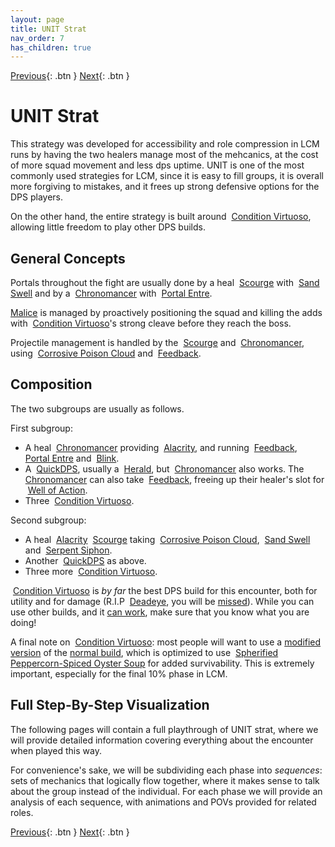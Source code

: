 ```yaml
---
layout: page
title: UNIT Strat
nav_order: 7
has_children: true
---
```


[Previous](../mechanics/other/smash.html){: .btn } [Next](phase1.html){: .btn }

# UNIT Strat

This strategy was developed for accessibility and role compression in LCM runs by having the two healers manage most of the mehcanics, at the cost of more squad movement and less dps uptime.
UNIT is one of the most commonly used strategies for LCM, since it is easy to fill groups, it is overall more forgiving to mistakes, and it frees up strong defensive options for the DPS players.

On the other hand, the entire strategy is built around <img class="inline virtuoso"> [Condition Virtuoso], allowing little freedom to play other DPS builds.

## General Concepts

Portals throughout the fight are usually done by a heal <img class="inline scourge"> [Scourge] with <img class="inline sand-swell"> [Sand Swell] and by a <img class="inline chrono"> [Chronomancer] with <img class="inline portal"> [Portal Entre].

[Malice](../mechanics/aspects/malice.index) is managed by proactively positioning the squad and killing the adds with  <img class="inline virtuoso"> [Condition Virtuoso]'s strong cleave before they reach the boss.

Projectile management is handled by the <img class="inline scourge"> [Scourge] and <img class="inline chrono"> [Chronomancer], using <img class="inline cpc"> [Corrosive Poison Cloud] and <img class="inline feedback"> [Feedback].

## Composition
The two subgroups are usually as follows.

First subgroup:
- A heal <img class="inline chrono"> [Chronomancer] providing <img class="inline alacrity"> [Alacrity](https://wiki.guildwars2.com/wiki/Alacrity), and running <img class="inline feedback"> [Feedback], <img class="inline portal"> [Portal Entre] and <img class="inline blink"> [Blink](https://wiki.guildwars2.com/wiki/Blink).
- A <img class="inline quickness"> [QuickDPS](https://wiki.guildwars2.com/wiki/Quickness), usually a <img class="inline herald"> [Herald](https://wiki.guildwars2.com/wiki/Herald), but <img class="inline chrono"> [Chronomancer] also works. The <img class="inline chrono"> [Chronomancer] can also take <img class="inline feedback"> [Feedback], freeing up their healer's slot for <img class="inline woa"> [Well of Action](https://wiki.guildwars2.com/wiki/Well_of_Action).
- Three <img class="inline virtuoso"> [Condition Virtuoso].

Second subgroup:
- A heal <img class="inline alacrity"> [Alacrity](https://wiki.guildwars2.com/wiki/Alacrity) <img class="inline scourge"> [Scourge] taking <img class="inline cpc"> [Corrosive Poison Cloud], <img class="inline sand-swell"> [Sand Swell] and <img class="inline snake-succ"> [Serpent Siphon](https://wiki.guildwars2.com/wiki/Serpent_Siphon).
- Another <img class="inline quickness"> [QuickDPS](https://wiki.guildwars2.com/wiki/Quickness) as above.
- Three more <img class="inline virtuoso"> [Condition Virtuoso].

<img class="inline virtuoso"> [Condition Virtuoso] is _by far_ the best DPS build for this encounter, both for utility and for damage (R.I.P <img class="inline deadeye"> [Deadeye](https://wiki.guildwars2.com/wiki/Deadeye), you will be [missed](https://gw2wingman.nevermindcreations.de/log/29895-20240510-212219_tmplfeb_kill)). While you can use other builds, and it [can work](https://gw2wingman.nevermindcreations.de/log/YgJz-20240426-202340_cerus), make sure that you know what you are doing!

A final note on <img class="inline virtuoso"> [Condition Virtuoso]: most people will want to use a [modified version](http://en.gw2skills.net/editor/?PiwAgy3lVwQYKsEmLW6WdxdA-DyQY/o9oLrEaJzxoQaFvA89CIIBx2/tQ/DGUB-e) of the [normal build](https://snowcrows.com/builds/raids/mesmer/condition-virtuoso), which is optimized to use <img class="inline peppercorn"> [Spherified Peppercorn-Spiced Oyster Soup](https://wiki.guildwars2.com/wiki/Spherified_Peppercorn-Spiced_Oyster_Soup) for added survivability. This is extremely important, especially for the final 10% phase in LCM.

## Full Step-By-Step Visualization
The following pages will contain a full playthrough of UNIT strat, where we will provide detailed information covering everything about the encounter when played this way.

For convenience's sake, we will be subdividing each phase into _sequences_: sets of mechanics that logically flow together, where it makes sense to talk about the group instead of the individual. For each phase we will provide an analysis of each sequence, with animations and POVs provided for related roles.

[Previous](../mechanics/other/smash.html){: .btn } [Next](phase1.html){: .btn }

[Condition Virtuoso]: https://snowcrows.com/builds/raids/mesmer/condition-virtuoso
[Scourge]: https://wiki.guildwars2.com/wiki/Scourge
[Chronomancer]: https://wiki.guildwars2.com/wiki/Chronomancer
[Sand Swell]: https://wiki.guildwars2.com/wiki/Sand_Swell
[Portal Entre]: https://wiki.guildwars2.com/wiki/Portal_Entre
[Corrosive Poison Cloud]: https://wiki.guildwars2.com/wiki/Corrosive_Poison_Cloud
[Feedback]: https://wiki.guildwars2.com/wiki/Feedback